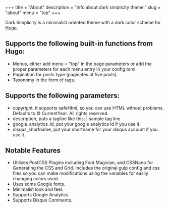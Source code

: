 +++
title = "About"
description = "Info about dark simplicity theme."
slug = "about"
menu = "top"
+++

Dark Simplicity is a minimalist oriented theme with a dark color scheme for [Hugo](http://gohugo.io/).

## Supports the following built-in functions from Hugo:

* Menus, either add menu = "top" in the page parameters or add the proper parameters for each menu entry in your config.toml.
* Pagination for posts type (paginates at five posts).
* Taxonomy in the form of tags.

## Supports the following parameters:
* copyright, it supports safeHtml, so you can use HTML without problems.  Defaults to &copy; CurrentYear. All rights reserved.
* description, puts a tagline like this: | sample tag line
* google_analytics_id, put your google analytics id if you use it.
* disqus_shortname, put your shortname for your disqus account if you use it.

## Notable Features
* Utilizes PostCSS Plugins including Font Magician, and CSSNano for Generating the CSS and Grid. Includes the original gulp config and css files so you can make modifications using the variables for easily changing colors used.
* Uses some Google fonts.
* Minimalist look and feel.
* Supports Google Analytics.
* Supports Disqus Comments.

